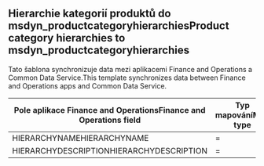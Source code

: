 ## <a name="product-category-hierarchies-to-msdyn_productcategoryhierarchies"></a><span data-ttu-id="dc4cf-101">Hierarchie kategorií produktů do msdyn_productcategoryhierarchies</span><span class="sxs-lookup"><span data-stu-id="dc4cf-101">Product category hierarchies to msdyn_productcategoryhierarchies</span></span>

<span data-ttu-id="dc4cf-102">Tato šablona synchronizuje data mezi aplikacemi Finance and Operations a Common Data Service.</span><span class="sxs-lookup"><span data-stu-id="dc4cf-102">This template synchronizes data between Finance and Operations apps and Common Data Service.</span></span>

<span data-ttu-id="dc4cf-103">Pole aplikace Finance and Operations</span><span class="sxs-lookup"><span data-stu-id="dc4cf-103">Finance and Operations field</span></span> | <span data-ttu-id="dc4cf-104">Typ mapování</span><span class="sxs-lookup"><span data-stu-id="dc4cf-104">Map type</span></span> | <span data-ttu-id="dc4cf-105">Jiné pole Dynamics 365</span><span class="sxs-lookup"><span data-stu-id="dc4cf-105">Other Dynamics 365 field</span></span> | <span data-ttu-id="dc4cf-106">Výchozí hodnota</span><span class="sxs-lookup"><span data-stu-id="dc4cf-106">Default value</span></span>
---|---|---|---
<span data-ttu-id="dc4cf-107">HIERARCHYNAME</span><span class="sxs-lookup"><span data-stu-id="dc4cf-107">HIERARCHYNAME</span></span> | = | <span data-ttu-id="dc4cf-108">msdyn_name</span><span class="sxs-lookup"><span data-stu-id="dc4cf-108">msdyn_name</span></span> | 
<span data-ttu-id="dc4cf-109">HIERARCHYDESCRIPTION</span><span class="sxs-lookup"><span data-stu-id="dc4cf-109">HIERARCHYDESCRIPTION</span></span> | = | <span data-ttu-id="dc4cf-110">msdyn_description</span><span class="sxs-lookup"><span data-stu-id="dc4cf-110">msdyn_description</span></span> | 
